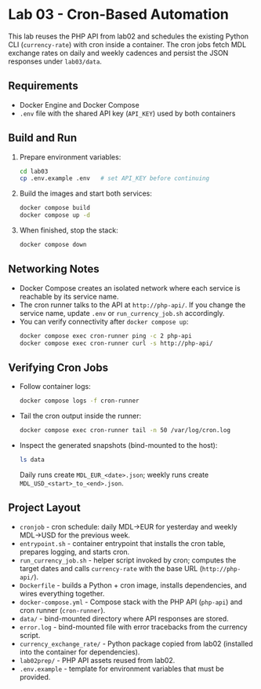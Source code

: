 # Lab 03 - Cron-Based Automation

This lab reuses the PHP API from lab02 and schedules the existing Python CLI (`currency-rate`) with cron inside a container. The cron jobs fetch MDL exchange rates on daily and weekly cadences and persist the JSON responses under `lab03/data`.

## Requirements
- Docker Engine and Docker Compose
- `.env` file with the shared API key (`API_KEY`) used by both containers

## Build and Run
1. Prepare environment variables:
   ```bash
   cd lab03
   cp .env.example .env   # set API_KEY before continuing
   ```
2. Build the images and start both services:
   ```bash
   docker compose build
   docker compose up -d
   ```
3. When finished, stop the stack:
   ```bash
   docker compose down
   ```

## Networking Notes
- Docker Compose creates an isolated network where each service is reachable by its service name.
- The cron runner talks to the API at `http://php-api/`. If you change the service name, update `.env` or `run_currency_job.sh` accordingly.
- You can verify connectivity after `docker compose up`:
  ```bash
  docker compose exec cron-runner ping -c 2 php-api
  docker compose exec cron-runner curl -s http://php-api/
  ```

## Verifying Cron Jobs
- Follow container logs:
  ```bash
  docker compose logs -f cron-runner
  ```
- Tail the cron output inside the runner:
  ```bash
  docker compose exec cron-runner tail -n 50 /var/log/cron.log
  ```
- Inspect the generated snapshots (bind-mounted to the host):
  ```bash
  ls data
  ```
  Daily runs create `MDL_EUR_<date>.json`; weekly runs create `MDL_USD_<start>_to_<end>.json`.

## Project Layout
- `cronjob` - cron schedule: daily MDL->EUR for yesterday and weekly MDL->USD for the previous week.
- `entrypoint.sh` - container entrypoint that installs the cron table, prepares logging, and starts cron.
- `run_currency_job.sh` - helper script invoked by cron; computes the target dates and calls `currency-rate` with the base URL (`http://php-api/`).
- `Dockerfile` - builds a Python + cron image, installs dependencies, and wires everything together.
- `docker-compose.yml` - Compose stack with the PHP API (`php-api`) and cron runner (`cron-runner`).
- `data/` - bind-mounted directory where API responses are stored.
- `error.log` - bind-mounted file with error tracebacks from the currency script.
- `currency_exchange_rate/` - Python package copied from lab02 (installed into the container for dependencies).
- `lab02prep/` - PHP API assets reused from lab02.
- `.env.example` - template for environment variables that must be provided.
